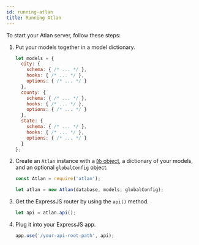 ```yaml
---
id: running-atlan
title: Running Atlan
---
```


To start your Atlan server, follow these steps:

1. Put your models together in a model dictionary.

   ```javascript
   let models = {
     city: {
       schema: { /* ... */ },
       hooks: { /* ... */ },
       options: { /* ... */ }
     },
     county: {
       schema: { /* ... */ },
       hooks: { /* ... */ },
       options: { /* ... */ }
     },
     state: {
       schema: { /* ... */ },
       hooks: { /* ... */ },
       options: { /* ... */ }
     }
   };
   ```

2. Create an `Atlan` instance with a [`Db` object](http://mongodb.github.io/node-mongodb-native/3.1/api/Db.html), a dictionary of your models, and an optional `globalConfig` object.

   ```javascript
   const Atlan = require('atlan');

   let atlan = new Atlan(database, models, globalConfig);
   ```

3. Get the ExpressJS router by using the `api()` method.

   ```javascript
   let api = atlan.api();
   ```

4. Plug it into your ExpressJS app.

   ```javascript
   app.use('/your-api-root-path', api);
   ```